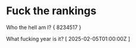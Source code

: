 # Fuck the rankings

Who the hell am I?
{ 8234517 }

What fucking year is it?
[ 2025-02-05T01:00:00Z ]
